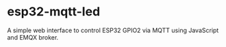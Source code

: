 # esp32-mqtt-led
A simple web interface to control ESP32 GPIO2 via MQTT using JavaScript and EMQX broker.

